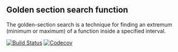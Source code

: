 ## Golden section search function
The golden-section search is a technique for finding an extremum (minimum or maximum) of a function inside a specified interval.

[![Build Status](https://ci.appveyor.com/api/projects/status/github/Aleksandra1818/gss.jl?svg=true)](https://ci.appveyor.com/project/Aleksandra1818/gss-jl)
[![Codecov](https://codecov.io/gh/Aleksandra1818/gss.jl/branch/master/graph/badge.svg)](https://codecov.io/gh/Aleksandra1818/gss.jl)
